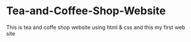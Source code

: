 # Tea-and-Coffee-Shop-Website
This is tea and coffe shop website using html &amp; css and this my first web site 
